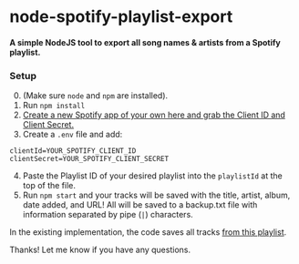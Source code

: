 # node-spotify-playlist-export
#### A simple NodeJS tool to export all song names & artists from a Spotify playlist.

### Setup

0. (Make sure `node` and `npm` are installed).
1. Run `npm install`
2. [Create a new Spotify app of your own here and grab the Client ID and Client Secret.](http://developer.spotify.com/)
2. Create a `.env` file and add:
```
clientId=YOUR_SPOTIFY_CLIENT_ID
clientSecret=YOUR_SPOTIFY_CLIENT_SECRET
```
4. Paste the Playlist ID of your desired playlist into the `playlistId` at the top of the file.
5. Run `npm start` and your tracks will be saved with the title, artist, album, date added, and URL! All will be saved to a backup.txt file with information separated by pipe (`|`) characters.

In the existing implementation, the code saves all tracks [from this playlist](https://open.spotify.com/user/kluskey/playlist/5r9BATxFQONQs6EUdXncAX?si=Oq9M6K_eR8Oi7h2Juv-vTA).

Thanks! Let me know if you have any questions.